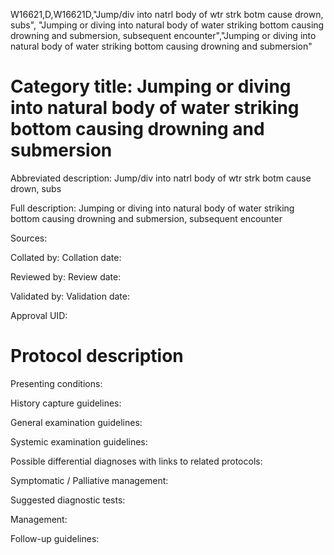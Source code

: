 W16621,D,W16621D,"Jump/div into natrl body of wtr strk botm cause drown, subs", "Jumping or diving into natural body of water striking bottom causing drowning and submersion, subsequent encounter","Jumping or diving into natural body of water striking bottom causing drowning and submersion"
# Category title: Jumping or diving into natural body of water striking bottom causing drowning and submersion

Abbreviated description: Jump/div into natrl body of wtr strk botm cause drown, subs

Full description: Jumping or diving into natural body of water striking bottom causing drowning and submersion, subsequent encounter

Sources:

Collated by:
Collation date:

Reviewed by:
Review date:

Validated by:
Validation date:

Approval UID:

# Protocol description

Presenting conditions:

History capture guidelines:

General examination guidelines:

Systemic examination guidelines:

Possible differential diagnoses with links to related protocols:

Symptomatic / Palliative management:

Suggested diagnostic tests:

Management:

Follow-up guidelines:
